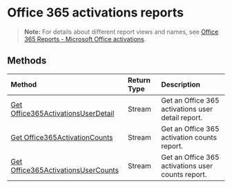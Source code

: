 # Office 365 activations reports

> **Note:** For details about different report views and names, see [Office 365 Reports - Microsoft Office activations](https://support.office.com/client/Office-activations-87c24ae2-82e0-4d1e-be01-c3bcc3f18c60).

## Methods
| Method                                   | Return Type | Description                              |
| :--------------------------------------- | :---------- | :--------------------------------------- |
| [Get Office365ActivationsUserDetail](../api/reportroot_office365activationsuserdetail.md) | Stream      | Get an Office 365 activations user detail report. |
| [Get Office365ActivationCounts](../api/reportroot_office365activationcounts.md) | Stream      | Get an Office 365 activation counts report. |
| [Get Office365ActivationsUserCounts](../api/reportroot_office365activationsusercounts.md) | Stream      | Get an Office 365 activations user counts report. |
